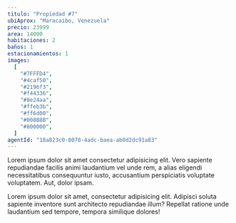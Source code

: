 ```yaml
---
titulo: "Propiedad #7"
ubiAprox: "Maracaibo, Venezuela"
precio: 23999
area: 14000
habitaciones: 2
baños: 1
estacionamientos: 1
images:
  [
    "#7FFFD4",
    "#4caf50",
    "#2196f3",
    "#f44336",
    "#8e24aa",
    "#ffeb3b",
    "#ff6d00",
    "#008B8B",
    "#800000",
  ]
agentId: "18a823c0-0070-4adc-baea-ab0d2dc91a83"
---
```


Lorem ipsum dolor sit amet consectetur adipisicing elit. Vero
sapiente repudiandae facilis animi laudantium vel unde rem, a alias
eligendi necessitatibus consequuntur iusto, accusantium perspiciatis
voluptate voluptatem. Aut, dolor ipsam.

Lorem ipsum dolor sit amet, consectetur adipisicing elit. Adipisci
soluta sapiente inventore sunt architecto repudiandae illum?
Repellat ratione unde laudantium sed tempore, tempora similique
dolores!

